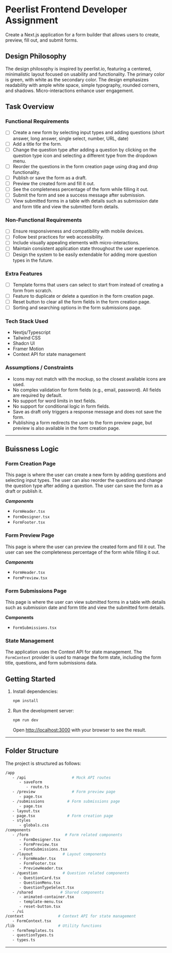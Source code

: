 # Peerlist Frontend Developer Assignment

Create a Next.js application for a form builder that allows users to create, preview, fill out, and submit forms.


## Design Philosophy

The design philosophy is inspired by peerlist.io, featuring a centered, minimalistic layout focused on usability and functionality. The primary color is green, with white as the secondary color. The design emphasizes readability with ample white space, simple typography, rounded corners, and shadows. Micro-interactions enhance user engagement.

## Task Overview

### Functional Requirements

- [ ] Create a new form by selecting input types and adding questions (short answer, long answer, single select, number, URL, date)
- [ ] Add a title for the form.
- [ ] Change the question type after adding a question by clicking on the question type icon and selecting a different type from the dropdown menu.
- [ ] Reorder the questions in the form creation page using drag and drop functionality.
- [ ] Publish or save the form as a draft.
- [ ] Preview the created form and fill it out.
- [ ] See the completeness percentage of the form while filling it out.
- [ ] Submit the form and see a success message after submission.
- [ ] View submitted forms in a table with details such as submission date and form title and view the submitted form details.

### Non-Functional Requirements

- [ ] Ensure responsiveness and compatibility with mobile devices.
- [ ] Follow best practices for web accessibility.
- [ ] Include visually appealing elements with micro-interactions.
- [ ] Maintain consistent application state throughout the user experience.
- [ ] Design the system to be easily extendable for adding more question types in the future.

### Extra Features

- [ ] Template forms that users can select to start from instead of creating a form from scratch.
- [ ] Feature to duplicate or delete a question in the form creation page.
- [ ] Reset button to clear all the form fields in the form creation page.
- [ ] Sorting and searching options in the form submissions page.

### Tech Stack Used

- Nextjs/Typescript
- Tailwind CSS
- Shadcn UI
- Framer Motion
- Context API for state management

### Assumptions / Constraints

- Icons may not match with the mockup, so the closest available icons are used.
- No complex validation for form fields (e.g., email, password). All fields are required by default.
- No support for word limits in text fields.
- No support for conditional logic in form fields.
- Save as draft only triggers a response message and does not save the form.
- Publishing a form redirects the user to the form preview page, but preview is also available in the form creation page.


---

## Buissness Logic

### Form Creation Page

This page is where the user can create a new form by adding questions and selecting input types. The user can also reorder the questions and change the question type after adding a question. The user can save the form as a draft or publish it.

**_Components_**

- `FormHeader.tsx`
- `FormDesigner.tsx`
- `FormFooter.tsx`

### Form Preview Page

This page is where the user can preview the created form and fill it out. The user can see the completeness percentage of the form while filling it out.

**_Components_**

- `FormHeader.tsx`
- `FormPreview.tsx`

### Form Submissions Page

This page is where the user can view submitted forms in a table with details such as submission date and form title and view the submitted form details.

**Components**

- `FormSubmissions.tsx`

### State Management

The application uses the Context API for state management. The `FormContext` provider is used to manage the form state, including the form title, questions, and form submissions data.

## Getting Started

1. Install dependencies:

   ```bash
   npm install
   ```

2. Run the development server:
   ```bash
   npm run dev
   ```
   Open [http://localhost:3000](http://localhost:3000) with your browser to see the result.

---

## Folder Structure

The project is structured as follows:

```sh
/app
   - /api                    # Mock API routes
      - saveForm
         - route.ts
   - /preview                # Form preview page
      - page.tsx
   - /submissions          # Form submissions page
      - page.tsx
   - layout.tsx
   - page.tsx              # Form creation page
   - styles
      - globals.css
/components
   - /form                # Form related components
      - FormDesigner.tsx
      - FormPreview.tsx
      - FormSubmissions.tsx
   - /layout             # Layout components
      - FormHeader.tsx
      - FormFooter.tsx
      - PreviewHeader.tsx
   - /question           # Question related components
      - QuestionCard.tsx
      - QuestionMenu.tsx
      - QuestionTypeSelect.tsx
   - /shared            # Shared components
      - animated-container.tsx
      - template-menu.tsx
      - reset-button.tsx
   - /ui
/context               # Context API for state management
   - FormContext.tsx
/lib                   # Utility functions
   - formTemplates.ts
   - questionTypes.ts
   - types.ts
```

---